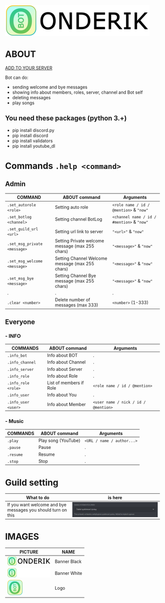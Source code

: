 <img src="sources/onderik-black.png" alt="banner black" height="100">

# ABOUT

[ADD TO YOUR SERVER](https://discord.com/api/oauth2/authorize?client_id=804733813976203284&permissions=8&scope=bot)

Bot can do:

- sending welcome and bye messages
- showing info about members, roles, server, channel and Bot self
- deleting messages
- play songs

## You need these packages (python 3.+)

- pip install discord.py
- pip install discord
- pip install validators
- pip install youtube_dl

# Commands `.help <command>`

## Admin

COMMAND | ABOUT command | Arguments
------------- | ------------- | -------------
`.set_autorole <role>` | Setting auto role | `<role name / id / @mention>` & `"now"`
`.set_botlog <channel>` | Setting channel BotLog | `<channel name / id / #mention>` & `"now"`
`.set_guild_url <url>` | Setting url link to server | `"<url>"` & `"now"`
`.set_msg_private <message>` | Setting Private welcome message (max 255 chars) | `"<message>"` & `"now"`
`.set_msg_welcome <message>` | Setting Channel Welcome message (max 255 chars) | `"<message>"` & `"now"`
`.set_msg_bye <message>` | Setting Channel Bye message (max 255 chars) | `"<message>"` & `"now"`
. | . | .
`.clear <number>` | Delete number of messages (max 333) | `<number>` (1-333)

## Everyone

### - INFO

COMMANDS | ABOUT command | Arguments
------------- | ------------- | -------------
`.info_bot` | Info about BOT | .
`.info_channel` | Info about Channel | .
`.info_server` | Info about Server | .
`.info_role` | Info about Role | .
`.info_role <role>` | List of members if Role | `<role name / id / @mention>`
`.info_user` | Info about You | .
`.info_user <user>` | Info about Member | `<user name / nick / id / @mention>`

### - Music

COMMANDS | ABOUT command | Arguments
------------- | ------------- | -------------
`.play` | Play song (YouTube) | `<URL / name / author...>`
`.pause` | Pause | .
`.resume` | Resume | .
`.stop` | Stop | .

# Guild setting

What to do | is here
------------- | -------------
If you want welcome and bye messages you should turn on this |<img src="sources/system_messages.png" alt="system messages">

# IMAGES

PICTURE | NAME
------------- | -------------
<img src="sources/onderik-black.png" alt="banner black" height="30" >| Banner Black
<img src="sources/onderik-white.png" alt="banner white" height="30" >| Banner White
<img src="sources/logo-onderik.png" alt="logo" height="50" >| Logo
